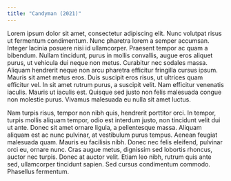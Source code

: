 ```yaml
---
title: "Candyman (2021)"
---
```

Lorem ipsum dolor sit amet, consectetur adipiscing elit. Nunc volutpat risus ut fermentum condimentum. Nunc pharetra lorem a semper accumsan. Integer lacinia posuere nisi id ullamcorper. Praesent tempor ac quam a bibendum. Nullam tincidunt, purus in mollis convallis, augue eros aliquet purus, ut vehicula dui neque non metus. Curabitur nec sodales massa. Aliquam hendrerit neque non arcu pharetra efficitur fringilla cursus ipsum. Mauris sit amet metus eros. Duis suscipit eros risus, ut ultrices quam efficitur vel. In sit amet rutrum purus, a suscipit velit. Nam efficitur venenatis iaculis. Mauris ut iaculis est. Quisque sed justo non felis malesuada congue non molestie purus. Vivamus malesuada eu nulla sit amet luctus.

Nam turpis risus, tempor non nibh quis, hendrerit porttitor orci. In tempor, turpis mollis aliquam tempor, odio est interdum justo, non tincidunt velit dui ut ante. Donec sit amet ornare ligula, a pellentesque massa. Aliquam aliquam est ac nunc pulvinar, at vestibulum purus tempus. Aenean feugiat malesuada quam. Mauris eu facilisis nibh. Donec nec felis eleifend, pulvinar orci eu, ornare nunc. Cras augue metus, dignissim sed lobortis rhoncus, auctor nec turpis. Donec at auctor velit. Etiam leo nibh, rutrum quis ante sed, ullamcorper tincidunt sapien. Sed cursus condimentum commodo. Phasellus fermentum.
